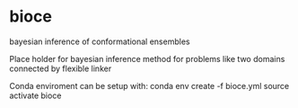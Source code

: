 # bioce
bayesian inference of conformational ensembles

Place holder for bayesian inference method for problems like two domains connected by flexible linker 

Conda enviroment can be setup with:
conda env create -f bioce.yml
source activate bioce
